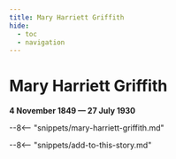 ```yaml
---
title: Mary Harriett Griffith
hide:
  - toc
  - navigation 
---
```


# Mary Harriett Griffith

**4 November 1849 — 27 July 1930**

--8<-- "snippets/mary-harriett-griffith.md"

--8<-- "snippets/add-to-this-story.md"